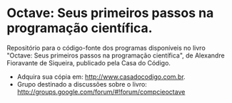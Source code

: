 # Octave: Seus primeiros passos na programação científica.

Repositório para o código-fonte dos programas disponíveis no livro
"Octave: Seus primeiros passos na programação científica", de Alexandre
Fioravante de Siqueira, publicado pela Casa do Código.

* Adquira sua cópia em: http://www.casadocodigo.com.br.
* Grupo destinado a discussões sobre o livro:
http://groups.google.com/forum/#!forum/compcieoctave
